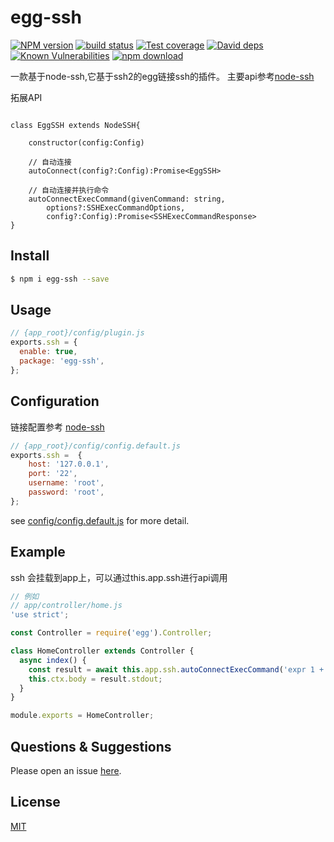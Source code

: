 # egg-ssh

[![NPM version][npm-image]][npm-url]
[![build status][travis-image]][travis-url]
[![Test coverage][codecov-image]][codecov-url]
[![David deps][david-image]][david-url]
[![Known Vulnerabilities][snyk-image]][snyk-url]
[![npm download][download-image]][download-url]

[npm-image]: https://img.shields.io/npm/v/egg-ssh.svg?style=flat-square
[npm-url]: https://npmjs.org/package/egg-ssh
[travis-image]: https://img.shields.io/travis/eggjs/egg-ssh.svg?style=flat-square
[travis-url]: https://travis-ci.org/eggjs/egg-ssh
[codecov-image]: https://img.shields.io/codecov/c/github/eggjs/egg-ssh.svg?style=flat-square
[codecov-url]: https://codecov.io/github/eggjs/egg-ssh?branch=master
[david-image]: https://img.shields.io/david/eggjs/egg-ssh.svg?style=flat-square
[david-url]: https://david-dm.org/eggjs/egg-ssh
[snyk-image]: https://snyk.io/test/npm/egg-ssh/badge.svg?style=flat-square
[snyk-url]: https://snyk.io/test/npm/egg-ssh
[download-image]: https://img.shields.io/npm/dm/egg-ssh.svg?style=flat-square
[download-url]: https://npmjs.org/package/egg-ssh

一款基于node-ssh,它基于ssh2的egg链接ssh的插件。
主要api参考[node-ssh](https://www.npmjs.com/package/node-ssh)

拓展API

```

class EggSSH extends NodeSSH{
    
    constructor(config:Config)

    // 自动连接
    autoConnect(config?:Config):Promise<EggSSH>
    
    // 自动连接并执行命令
    autoConnectExecCommand(givenCommand: string,
        options?:SSHExecCommandOptions,
        config?:Config):Promise<SSHExecCommandResponse>
}

```

## Install

```bash
$ npm i egg-ssh --save
```

## Usage

```js
// {app_root}/config/plugin.js
exports.ssh = {
  enable: true,
  package: 'egg-ssh',
};
```

## Configuration

链接配置参考
[node-ssh](https://www.npmjs.com/package/node-ssh)

```js
// {app_root}/config/config.default.js
exports.ssh =  {
    host: '127.0.0.1',
    port: '22',
    username: 'root',
    password: 'root',
};
```

see [config/config.default.js](config/config.default.js) for more detail.

## Example

ssh 会挂载到app上，可以通过this.app.ssh进行api调用
```js
// 例如
// app/controller/home.js
'use strict';

const Controller = require('egg').Controller;

class HomeController extends Controller {
  async index() {
    const result = await this.app.ssh.autoConnectExecCommand('expr 1 + 1');
    this.ctx.body = result.stdout;
  }
}

module.exports = HomeController;

```

## Questions & Suggestions

Please open an issue [here](https://github.com/eggjs/egg/issues).

## License

[MIT](LICENSE)
